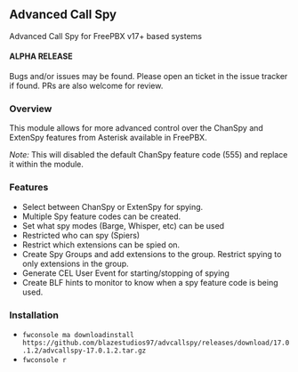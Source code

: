 ## Advanced Call Spy
Advanced Call Spy for FreePBX v17+ based systems

#### ALPHA RELEASE
Bugs and/or issues may be found. Please open an ticket in the issue tracker if found. PRs are also welcome for review.

### Overview
This module allows for more advanced control over the ChanSpy and ExtenSpy features from Asterisk available in FreePBX.

*Note:* This will disabled the default ChanSpy feature code (555) and replace it within the module. 

### Features
* Select between ChanSpy or ExtenSpy for spying.
* Multiple Spy feature codes can be created.
* Set what spy modes (Barge, Whisper, etc) can be used
* Restricted who can spy (Spiers)
* Restrict which extensions can be spied on.
* Create Spy Groups and add extensions to the group. Restrict spying to only extensions in the group.
* Generate CEL User Event for starting/stopping of spying
* Create BLF hints to monitor to know when a spy feature code is being used.

### Installation

* `fwconsole ma downloadinstall https://github.com/blazestudios97/advcallspy/releases/download/17.0.1.2/advcallspy-17.0.1.2.tar.gz`
* `fwconsole r`
